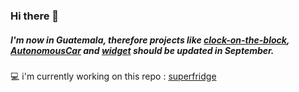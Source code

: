### Hi there 👋
##### I'm now in Guatemala, therefore projects like [clock-on-the-block](https://github.com/felop/clock-on-the-block), [AutonomousCar](https://github.com/felop/AutonomousCar) and [widget](https://github.com/felop/widget) should be updated in September.


💻 i'm currently working on this repo : [superfridge](https://github.com/felop/superfridge)
